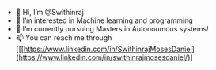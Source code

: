 - 👋 Hi, I’m @Swithinraj
- 👀 I’m interested in Machine learning and programming
- 🌱 I’m currently pursuing Masters in Autonoumous systems!
- 📫 You can reach me through [[[https://www.linkedin.com/in/SwithinrajMosesDaniel](https://www.linkedin.com/in/swithinrajmosesdaniel/)]


